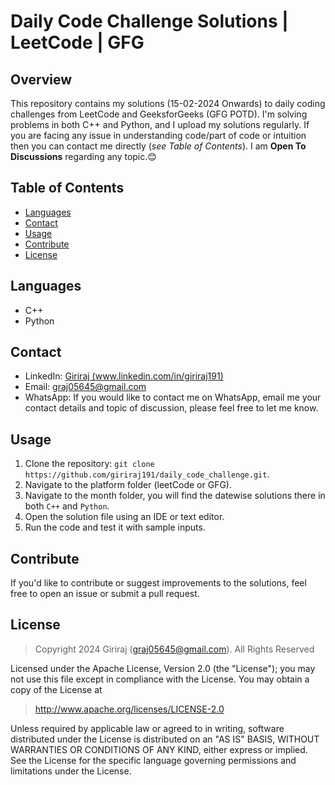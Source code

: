 # Daily Code Challenge Solutions | LeetCode | GFG

## Overview
This repository contains my solutions (15-02-2024 Onwards) to daily coding challenges from LeetCode and GeeksforGeeks (GFG POTD). I'm solving problems in both C++ and Python, and I upload my solutions regularly. If you are facing any issue in understanding code/part of code or intuition then you can contact me directly (*see Table of Contents*). I am **Open To Discussions** regarding any topic.😊

## Table of Contents
- [Languages](#languages)
- [Contact](#contact)
- [Usage](#usage)
- [Contribute](#contribute)
- [License](#license)

## Languages
- C++
- Python

## Contact
- LinkedIn: [Giriraj (www.linkedin.com/in/giriraj191)](www.linkedin.com/in/giriraj191)
- Email: graj05645@gmail.com
- WhatsApp: If you would like to contact me on WhatsApp, email me your contact details and topic of discussion, please feel free to let me know.

## Usage
1. Clone the repository: `git clone https://github.com/giriraj191/daily_code_challenge.git`.
2. Navigate to the platform folder (leetCode or GFG).
3. Navigate to the month folder, you will find the datewise solutions there in both `C++` and `Python`.
4. Open the solution file using an IDE or text editor.
5. Run the code and test it with sample inputs.

## Contribute
If you'd like to contribute or suggest improvements to the solutions, feel free to open an issue or submit a pull request.

## License

> Copyright 2024 Giriraj (graj05645@gmail.com). All Rights Reserved

Licensed under the Apache License, Version 2.0 (the "License");
you may not use this file except in compliance with the License.
You may obtain a copy of the License at

> http://www.apache.org/licenses/LICENSE-2.0

Unless required by applicable law or agreed to in writing, software
distributed under the License is distributed on an "AS IS" BASIS,
WITHOUT WARRANTIES OR CONDITIONS OF ANY KIND, either express or implied.
See the License for the specific language governing permissions and
limitations under the License.

